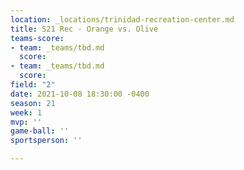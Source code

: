 ```yaml
---
location: _locations/trinidad-recreation-center.md
title: S21 Rec - Orange vs. Olive
teams-score:
- team: _teams/tbd.md
  score: 
- team: _teams/tbd.md
  score: 
field: "2"
date: 2021-10-08 18:30:00 -0400
season: 21
week: 1
mvp: ''
game-ball: ''
sportsperson: ''

---
```

